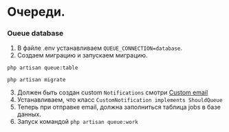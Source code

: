# Очереди.
### Oueue database
1. В файле .env устанавливаем `QUEUE_CONNECTION=database`.
2. Создаем миграцию и запускаем миграцию.
```
php artisan queue:table
 
php artisan migrate
```
3. Должен быть создан custom `Notifications` смотри [Custom email](https://github.com/Flaaim/feature/blob/main/laravel/auths/reset_password_custom_email.md)
4. Устанавливаем, что класс `CustomNotification implements ShouldQueue`
5. Теперь при отправке email, должна заполниться таблица jobs в базе данных.
6. Запуск командой `php artisan queue:work`
